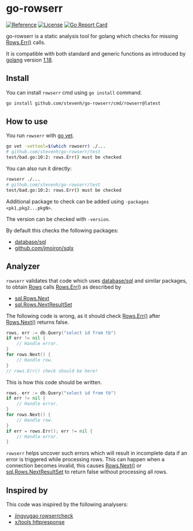 # go-rowserr

[![Reference](https://pkg.go.dev/badge/github.com/stevenh/go-rowserr.svg)](https://pkg.go.dev/github.com/stevenh/go-rowserr) [![License](https://img.shields.io/badge/License-BSD_2--Clause-blue.svg)](https://opensource.org/licenses/BSD-2-Clause) [![Go Report Card](https://goreportcard.com/badge/github.com/stevenh/go-rowserr)](https://goreportcard.com/report/github.com/stevenh/go-rowserr)

go-rowserr is a static analysis tool for golang which checks for missing [Rows.Err()](https://pkg.go.dev/database/sql#Rows.Err) calls.

It is compatible with both standard and generic functions as introduced by [golang](https://go.dev/) version [1.18](https://go.dev/doc/go1.18).

## Install

You can install `rowserr` cmd using `go install` command.

```bash
go install github.com/stevenh/go-rowserr/cmd/rowserr@latest
```

## How to use

You run `rowserr` with [go vet](https://pkg.go.dev/cmd/vet).

```bash
go vet -vettool=$(which rowserr) ./...
# github.com/stevenh/go-rowserr/test
test/bad.go:10:2: rows.Err() must be checked
```

You can also run it directly:
```bash
rowserr ./...
# github.com/stevenh/go-rowserr/test
test/bad.go:10:2: rows.Err() must be checked
```

Additional package to check can be added using `-packages <pk1,pkg2...pkgN>`.

The version can be checked with `-version`.

By default this checks the following packages:

- [database/sql](https://pkg.go.dev/database/sql)
- [github.com/jmoiron/sqlx](https://pkg.go.dev/github.com/jmoiron/sqlx)

## Analyzer

`rowserr` validates that code which uses [database/sql](https://pkg.go.dev/database/sql) and similar packages, to obtain [Rows](https://pkg.go.dev/database/sql#Rows) calls [Rows.Err()](https://pkg.go.dev/database/sql#Rows.Err) as described by

- [sql.Rows.Next](https://pkg.go.dev/database/sql#Rows.Next)
- [sql.Rows.NextResultSet](https://pkg.go.dev/database/sql#Rows.NextResultSet)

The following code is wrong, as it should check [Rows.Err()](https://pkg.go.dev/database/sql#Rows.Err) after [Rows.Next()](https://pkg.go.dev/database/sql#Rows.Next) returns false.


```go
rows, err := db.Query("select id from tb")
if err != nil {
    // Handle error.
}
for rows.Next() {
    // Handle row.
}
// rows.Err() check should be here!
```

This is how this code should be written.

```go
rows, err := db.Query("select id from tb")
if err != nil {
    // Handle error.
}
for rows.Next() {
    // Handle row.
}
if err = rows.Err(); err != nil {
    // Handle error.
}
```

`rowserr` helps uncover such errors which will result in incomplete data if an error is triggered while processing rows.
This can happen when a connection becomes invalid, this causes [Rows.Next()](https://pkg.go.dev/database/sql#Rows.Next) or [sql.Rows.NextResultSet](https://pkg.go.dev/database/sql#Rows.NextResultSet) to return false without processing all rows.

## Inspired by

This code was inspired by the following analysers:

- [jingyugao rowserrcheck](https://github.com/jingyugao/rowserrcheck)
- [x/tools httpresponse](https://pkg.go.dev/golang.org/x/tools/go/analysis/passes/httpresponse)
